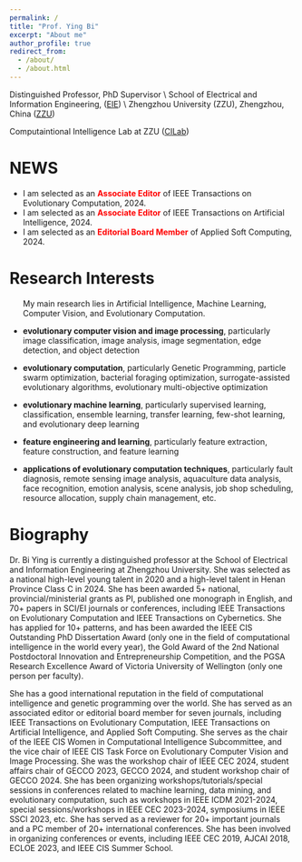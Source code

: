 ```yaml
---
permalink: /
title: "Prof. Ying Bi"
excerpt: "About me"
author_profile: true
redirect_from: 
  - /about/
  - /about.html
---
```


Distinguished Professor, PhD Supervisor \\
School of Electrical and Information Engineering, ([EIE]([http://www5.zzu.edu.cn/eie/])) \\
Zhengzhou University (ZZU), Zhengzhou, China ([ZZU](https://www.zzu.edu.cn/index.htm))

Computaintional Intelligence Lab at ZZU ([CILab](http://www5.zzu.edu.cn/cilab/)) 


NEWS
======

<ul>
<li>I am selected as an <span style="color: #FF0000"><b>Associate Editor</b></span> of IEEE Transactions on Evolutionary Computation, 2024.</li>
<li>I am selected as an <span style="color: #FF0000"><b>Associate Editor</b></span> of IEEE Transactions on Artificial Intelligence, 2024. </li>
<li>I am selected as an <span style="color: #FF0000"><b>Editorial Board Member</b></span> of Applied Soft Computing, 2024. </li>
</ul>

<a name="research-interests"></a>Research Interests
======
<ul>
<p>My main research lies in Artificial Intelligence, Machine Learning, Computer Vision, and Evolutionary Computation.</p>
<li><p><b> evolutionary computer vision and image processing</b>, particularly image classification, image analysis, image segmentation, edge detection, and object detection</p></li>
<li><p><b> evolutionary computation</b>, particularly Genetic Programming, particle swarm optimization, bacterial foraging optimization, surrogate-assisted evolutionary algorithms, evolutionary multi-objective optimization</p></li>
<li><p><b> evolutionary machine learning</b>, particularly supervised learning, classification, ensemble learning, transfer learning, few-shot learning, and evolutionary deep learning </p></li>
<li><p><b> feature engineering and learning</b>, particularly feature extraction, feature construction, and feature learning</p></li>
<li><p><b> applications of evolutionary computation techniques</b>, particularly fault diagnosis, remote sensing image analysis, aquaculture data analysis, face recognition, emotion analysis, scene analysis, job shop scheduling, resource allocation, supply chain management, etc.</p></li>
</ul>

Biography
======
Dr. Bi Ying is currently a distinguished professor at the School of Electrical and Information Engineering at Zhengzhou University. She was selected as a national high-level young talent in 2020 and a high-level talent in Henan Province Class C in 2024. She has been awarded 5+ national, provincial/ministerial grants as PI, published one monograph in English, and 70+ papers in SCI/EI journals or conferences, including IEEE Transactions on Evolutionary Computation and IEEE Transactions on Cybernetics. She has applied for 10+ patterns, and has been awarded the IEEE CIS Outstanding PhD Dissertation Award (only one in the field of computational intelligence in the world every year), the Gold Award of the 2nd National Postdoctoral Innovation and Entrepreneurship Competition, and the PGSA Research Excellence Award of Victoria University of Wellington (only one person per faculty).

She has a good international reputation in the field of computational intelligence and genetic programming over the world. She has served as an associated editor or editorial board member for seven journals, including IEEE Transactions on Evolutionary Computation, IEEE Transactions on Artificial Intelligence, and Applied Soft Computing. She serves as the chair of the IEEE CIS Women in Computational Intelligence Subcommittee, and the vice chair of IEEE CIS Task Force on Evolutionary Computer Vision and Image Processing. She was the workshop chair of IEEE CEC 2024, student affairs chair of GECCO 2023, GECCO 2024, and student workshop chair of GECCO 2024. She has been organizing workshops/tutorials/special sessions in conferences related to machine learning, data mining, and evolutionary computation, such as workshops in IEEE ICDM 2021-2024, special sessions/workshops in IEEE CEC 2023-2024, symposiums in IEEE SSCI 2023, etc. She has served as a reviewer for 20+ important journals and a PC member of 20+ international conferences. She has been involved in organizing conferences or events, including IEEE CEC 2019, AJCAI 2018, ECLOE 2023, and IEEE CIS Summer School.


<!-- This is the front page of a website that is powered by the [academicpages template](https://github.com/academicpages/academicpages.github.io) and hosted on GitHub pages. [GitHub pages](https://pages.github.com) is a free service in which websites are built and hosted from code and data stored in a GitHub repository, automatically updating when a new commit is made to the respository. This template was forked from the [Minimal Mistakes Jekyll Theme](https://mmistakes.github.io/minimal-mistakes/) created by Michael Rose, and then extended to support the kinds of content that academics have: publications, talks, teaching, a portfolio, blog posts, and a dynamically-generated CV. You can fork [this repository](https://github.com/academicpages/academicpages.github.io) right now, modify the configuration and markdown files, add your own PDFs and other content, and have your own site for free, with no ads! An older version of this template powers my own personal website at [stuartgeiger.com](http://stuartgeiger.com), which uses [this Github repository](https://github.com/staeiou/staeiou.github.io). -->

<!-- A data-driven personal website
======
Like many other Jekyll-based GitHub Pages templates, academicpages makes you separate the website's content from its form. The content & metadata of your website are in structured markdown files, while various other files constitute the theme, specifying how to transform that content & metadata into HTML pages. You keep these various markdown (.md), YAML (.yml), HTML, and CSS files in a public GitHub repository. Each time you commit and push an update to the repository, the [GitHub pages](https://pages.github.com/) service creates static HTML pages based on these files, which are hosted on GitHub's servers free of charge.

Many of the features of dynamic content management systems (like Wordpress) can be achieved in this fashion, using a fraction of the computational resources and with far less vulnerability to hacking and DDoSing. You can also modify the theme to your heart's content without touching the content of your site. If you get to a point where you've broken something in Jekyll/HTML/CSS beyond repair, your markdown files describing your talks, publications, etc. are safe. You can rollback the changes or even delete the repository and start over -- just be sure to save the markdown files! Finally, you can also write scripts that process the structured data on the site, such as [this one](https://github.com/academicpages/academicpages.github.io/blob/master/talkmap.ipynb) that analyzes metadata in pages about talks to display [a map of every location you've given a talk](https://academicpages.github.io/talkmap.html).

Getting started
======
1. Register a GitHub account if you don't have one and confirm your e-mail (required!)
1. Fork [this repository](https://github.com/academicpages/academicpages.github.io) by clicking the "fork" button in the top right. 
1. Go to the repository's settings (rightmost item in the tabs that start with "Code", should be below "Unwatch"). Rename the repository "[your GitHub username].github.io", which will also be your website's URL.
1. Set site-wide configuration and create content & metadata (see below -- also see [this set of diffs](http://archive.is/3TPas) showing what files were changed to set up [an example site](https://getorg-testacct.github.io) for a user with the username "getorg-testacct")
1. Upload any files (like PDFs, .zip files, etc.) to the files/ directory. They will appear at https://[your GitHub username].github.io/files/example.pdf.  
1. Check status by going to the repository settings, in the "GitHub pages" section

Site-wide configuration
------
The main configuration file for the site is in the base directory in [_config.yml](https://github.com/academicpages/academicpages.github.io/blob/master/_config.yml), which defines the content in the sidebars and other site-wide features. You will need to replace the default variables with ones about yourself and your site's github repository. The configuration file for the top menu is in [_data/navigation.yml](https://github.com/academicpages/academicpages.github.io/blob/master/_data/navigation.yml). For example, if you don't have a portfolio or blog posts, you can remove those items from that navigation.yml file to remove them from the header. 

Create content & metadata
------
For site content, there is one markdown file for each type of content, which are stored in directories like _publications, _talks, _posts, _teaching, or _pages. For example, each talk is a markdown file in the [_talks directory](https://github.com/academicpages/academicpages.github.io/tree/master/_talks). At the top of each markdown file is structured data in YAML about the talk, which the theme will parse to do lots of cool stuff. The same structured data about a talk is used to generate the list of talks on the [Talks page](https://academicpages.github.io/talks), each [individual page](https://academicpages.github.io/talks/2012-03-01-talk-1) for specific talks, the talks section for the [CV page](https://academicpages.github.io/cv), and the [map of places you've given a talk](https://academicpages.github.io/talkmap.html) (if you run this [python file](https://github.com/academicpages/academicpages.github.io/blob/master/talkmap.py) or [Jupyter notebook](https://github.com/academicpages/academicpages.github.io/blob/master/talkmap.ipynb), which creates the HTML for the map based on the contents of the _talks directory).

**Markdown generator**

I have also created [a set of Jupyter notebooks](https://github.com/academicpages/academicpages.github.io/tree/master/markdown_generator
) that converts a CSV containing structured data about talks or presentations into individual markdown files that will be properly formatted for the academicpages template. The sample CSVs in that directory are the ones I used to create my own personal website at stuartgeiger.com. My usual workflow is that I keep a spreadsheet of my publications and talks, then run the code in these notebooks to generate the markdown files, then commit and push them to the GitHub repository.

How to edit your site's GitHub repository
------
Many people use a git client to create files on their local computer and then push them to GitHub's servers. If you are not familiar with git, you can directly edit these configuration and markdown files directly in the github.com interface. Navigate to a file (like [this one](https://github.com/academicpages/academicpages.github.io/blob/master/_talks/2012-03-01-talk-1.md) and click the pencil icon in the top right of the content preview (to the right of the "Raw | Blame | History" buttons). You can delete a file by clicking the trashcan icon to the right of the pencil icon. You can also create new files or upload files by navigating to a directory and clicking the "Create new file" or "Upload files" buttons. 

Example: editing a markdown file for a talk
![Editing a markdown file for a talk](/images/editing-talk.png)

For more info
------
More info about configuring academicpages can be found in [the guide](https://academicpages.github.io/markdown/). The [guides for the Minimal Mistakes theme](https://mmistakes.github.io/minimal-mistakes/docs/configuration/) (which this theme was forked from) might also be helpful. -->
